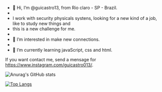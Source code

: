 - 👋 Hi, I’m @guicastro13, from Rio claro - SP - Brazil.
- 
- I work with security physicals systens, looking for a new kind of a job, like to study new things and 
- this is a new challenge for me. 
- 
- 👀 I’m interested in make new connections.
- 
- 🌱 I’m currently learning javaScript, css and html.

If you want contact me, send a mensage for https://www.instagram.com/guicastro013/.


![Anurag's GitHub stats](https://github-readme-stats.vercel.app/api?username=guicastro13&show_icons=true&theme=radical)

[![Top Langs](https://github-readme-stats.vercel.app/api/top-langs/?username=guicastro13)](https://github.com/anuraghazra/github-readme-stats)


<!---
guicastro13/guicastro13 is a ✨ special ✨ repository because its `README.md` (this file) appears on your GitHub profile.
You can click the Preview link to take a look at your changes.
--->
